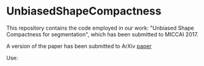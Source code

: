 # UnbiasedShapeCompactness
This repository contains the code employed in our work: "Unbiased Shape Compactness for segmentation", which has been submitted to MICCAI 2017.

A version of the paper has been submitted to ArXiv [paper](https://arxiv.org/pdf/1704.08908.pdf)

Use:
